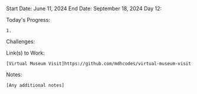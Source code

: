 Start Date: June 11, 2024
End Date: September 18, 2024
Day 12: 

Today's Progress:

    1.



Challenges:

    

Link(s) to Work:

    [Virtual Museum Visit]https://github.com/mdhcodes/virtual-museum-visit

Notes:

    [Any additional notes]